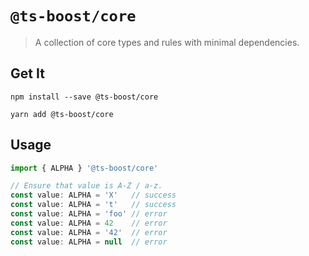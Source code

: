 # `@ts-boost/core`

> A collection of core types and rules with minimal dependencies.

## Get It

```shell
npm install --save @ts-boost/core

yarn add @ts-boost/core
```

## Usage

```typescript
import { ALPHA } '@ts-boost/core'

// Ensure that value is A-Z / a-z.
const value: ALPHA = 'X'   // success
const value: ALPHA = 't'   // success
const value: ALPHA = 'foo' // error
const value: ALPHA = 42    // error
const value: ALPHA = '42'  // error
const value: ALPHA = null  // error
```
